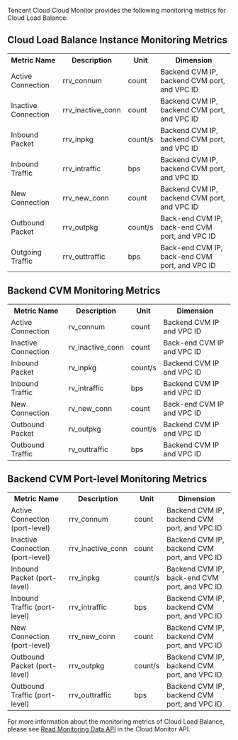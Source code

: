 Tencent Cloud Cloud Monitor provides the following monitoring metrics for Cloud Load Balance:

## Cloud Load Balance Instance Monitoring Metrics

<table class="t"><tbody><tr>
<th><b>Metric Name </b></th>
<th><b>Description</b></th>
<th><b>Unit</b></th>
<th><b>Dimension</b></th>
<tr>
<td> Active Connection
<td> rrv_connum
<td> count
<td> Backend CVM IP, backend CVM port, and VPC ID
<tr>
<td> Inactive Connection
<td> rrv_inactive_conn
<td> count
<td> Backend CVM IP, backend CVM port, and VPC ID
<tr>
<td> Inbound Packet
<td> rrv_inpkg
<td> count/s
<td> Backend CVM IP, backend CVM port, and VPC ID
<tr>
<td> Inbound Traffic
<td> rrv_intraffic
<td> bps
<td> Backend CVM IP, backend CVM port, and VPC ID
<tr>
<td> New Connection
<td> rrv_new_conn
<td> count
<td> Backend CVM IP, backend CVM port, and VPC ID
<tr>
<td> Outbound Packet
<td> rrv_outpkg
<td> count/s
<td> Back-end CVM IP, back-end CVM port, and VPC ID
<tr>
<td> Outgoing Traffic
<td> rrv_outtraffic
<td> bps
<td> Back-end CVM IP, back-end CVM port, and VPC ID
</tbody></table>

## Backend CVM Monitoring Metrics

<table><tbody><tr>
<th><b>Metric Name</b></th>
<th><b>Description</b></th>
<th><b>Unit</b></th>
<th><b>Dimension</b></th>
<tr>
<td> Active Connection
<td> rv_connum
<td> count
<td> Backend CVM IP and VPC ID
<tr>
<td> Inactive Connection
<td> rv_inactive_conn
<td> count
<td> Back-end CVM IP and VPC ID
<tr>
<td> Inbound Packet
<td> rv_inpkg
<td> count/s
<td> Backend CVM IP and VPC ID
<tr>
<td> Inbound Traffic
<td> rv_intraffic
<td> bps
<td> Backend CVM IP and VPC ID
<tr>
<td> New Connection
<td> rv_new_conn
<td> count
<td> Back-end CVM IP and VPC ID
<tr>
<td> Outbound Packet
<td> rv_outpkg
<td> count/s
<td> Backend CVM IP and VPC ID
<tr>
<td> Outbound Traffic
<td> rv_outtraffic
<td> bps
<td> Backend CVM IP and VPC ID
</tbody></table>

## Backend CVM Port-level Monitoring Metrics

<table class="t"><tbody><tr>
<th><b>Metric Name</b></th>
<th><b>Description</b></th>
<th><b>Unit</b></th>
<th><b>Dimension</b></th>
<tr>
<td> Active Connection (port-level)
<td> rrv_connum
<td> count
<td> Backend CVM IP, backend CVM port, and VPC ID
<tr>
<td> Inactive Connection (port-level)
<td> rrv_inactive_conn
<td> count
<td> Backend CVM IP, backend CVM port, and VPC ID
<tr>
<td> Inbound Packet (port-level)
<td> rrv_inpkg
<td> count/s
<td> Backend CVM IP, back-end CVM port, and VPC ID
<tr>
<td> Inbound Traffic (port-level)
<td> rrv_intraffic
<td> bps
<td> Backend CVM IP, backend CVM port, and VPC ID
<tr>
<td> New Connection (port-level)
<td> rrv_new_conn
<td> count
<td> Backend CVM IP, backend CVM port, and VPC ID
<tr>
<td> Outbound Packet (port-level)
<td> rrv_outpkg
<td> count/s
<td> Backend CVM IP, backend CVM port, and VPC ID
<tr>
<td> Outbound Traffic (port-level)
<td> rrv_outtraffic
<td> bps
<td> Backend CVM IP, backend CVM port, and VPC ID
</tbody></table>


For more information about the monitoring metrics of Cloud Load Balance, please see [Read Monitoring Data API](https://www.qcloud.com/doc/api/405/4667) in the Cloud Monitor API.


